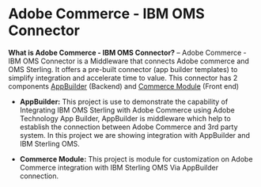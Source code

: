 # Adobe Commerce - IBM OMS Connector

**What is Adobe Commerce - IBM OMS Connector?** – Adobe Commerce - IBM OMS Connector is a Middleware that connects Adobe commerce and OMS Sterling. It offers a pre-built connector (app builder templates) to simplify integration and accelerate time to value. This connector has 2 components [AppBuilder](https://github.ibm.com/ibm-adobe/adobe-commerce-ibm-oms-connector/tree/main/appbuilder) (Backend) and [Commerce Module](https://github.ibm.com/ibm-adobe/adobe-commerce-ibm-oms-connector/tree/main/commerce-module) (Front end)



- **AppBuilder:** This project is use to demonstrate the capability of Integrating IBM OMS Sterling with Adobe Commerce using Adobe Technology App Builder, AppBuilder is middleware which help to establish the connection between Adobe Commerce and 3rd party system. In this project we are showing integration with AppBuilder and IBM Sterling OMS.

- **Commerce Module:** This project is module for customization on Adobe Commerce integration with IBM Sterling OMS Via AppBuilder connection.
